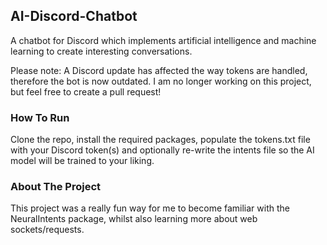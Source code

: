 ## AI-Discord-Chatbot
A chatbot for Discord which implements artificial intelligence and machine learning to create interesting conversations.

Please note: A Discord update has affected the way tokens are handled, therefore the bot is now outdated. I am no longer working on this project, but feel free to create a pull request!

### How To Run

Clone the repo, install the required packages, populate the tokens.txt file with your Discord token(s) and optionally re-write the intents file so the AI model will be trained to your liking.

### About The Project

This project was a really fun way for me to become familiar with the NeuralIntents package, whilst also learning more about web sockets/requests.
